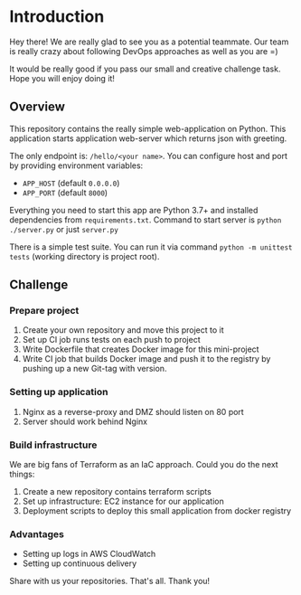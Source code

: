 # Introduction

Hey there! We are really glad to see you as a potential teammate. Our team is really crazy about following DevOps
approaches as well as you are =)

It would be really good if you pass our small and creative challenge task. Hope you will enjoy doing it!

## Overview

This repository contains the really simple web-application on Python. This application starts application web-server
which returns json with greeting.

The only endpoint is: `/hello/<your name>`. You can configure host and port by providing environment variables:

* `APP_HOST` (default `0.0.0.0`)
* `APP_PORT` (default `8000`)

Everything you need to start this app are Python 3.7+ and installed dependencies from `requirements.txt`. 
Command to start server is `python ./server.py` or just `server.py`

There is a simple test suite. You can run it via command `python -m unittest tests` (working directory is project root).

## Challenge

### Prepare project

1. Create your own repository and move this project to it
2. Set up CI job runs tests on each push to project
3. Write Dockerfile that creates Docker image for this mini-project
4. Write CI job that builds Docker image and push it to the registry by pushing up a new Git-tag with version.


### Setting up application

1. Nginx as a reverse-proxy and DMZ should listen on 80 port
2. Server should work behind Nginx
 
### Build infrastructure

We are big fans of Terraform as an IaC approach. Could you do the next things:

1. Create a new repository contains terraform scripts
2. Set up infrastructure: EC2 instance for our application
3. Deployment scripts to deploy this small application from docker registry

### Advantages

* Setting up logs in AWS CloudWatch
* Setting up continuous delivery


Share with us your repositories. That's all. Thank you!
